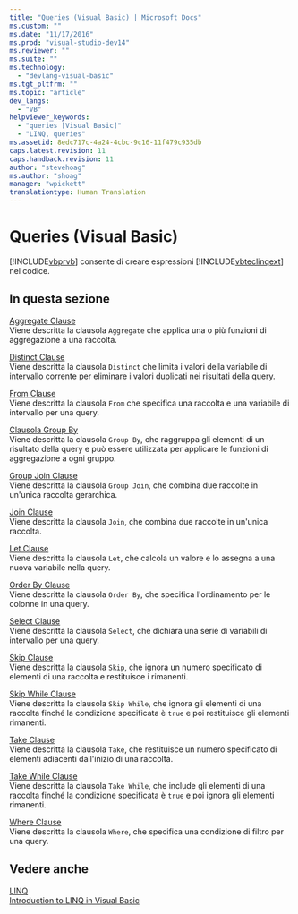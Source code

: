 ```yaml
---
title: "Queries (Visual Basic) | Microsoft Docs"
ms.custom: ""
ms.date: "11/17/2016"
ms.prod: "visual-studio-dev14"
ms.reviewer: ""
ms.suite: ""
ms.technology: 
  - "devlang-visual-basic"
ms.tgt_pltfrm: ""
ms.topic: "article"
dev_langs: 
  - "VB"
helpviewer_keywords: 
  - "queries [Visual Basic]"
  - "LINQ, queries"
ms.assetid: 8edc717c-4a24-4cbc-9c16-11f479c935db
caps.latest.revision: 11
caps.handback.revision: 11
author: "stevehoag"
ms.author: "shoag"
manager: "wpickett"
translationtype: Human Translation
---
```

# Queries (Visual Basic)
[!INCLUDE[vbprvb](../../../csharp/programming-guide/concepts/linq/includes/vbprvb_md.md)] consente di creare espressioni [!INCLUDE[vbteclinqext](../../../csharp/getting-started/includes/vbteclinqext_md.md)] nel codice.  
  
## In questa sezione  
 [Aggregate Clause](../../../visual-basic/language-reference/queries/aggregate-clause.md)  
 Viene descritta la clausola `Aggregate` che applica una o più funzioni di aggregazione a una raccolta.  
  
 [Distinct Clause](../../../visual-basic/language-reference/queries/distinct-clause.md)  
 Viene descritta la clausola `Distinct` che limita i valori della variabile di intervallo corrente per eliminare i valori duplicati nei risultati della query.  
  
 [From Clause](../../../visual-basic/language-reference/queries/from-clause.md)  
 Viene descritta la clausola `From` che specifica una raccolta e una variabile di intervallo per una query.  
  
 [Clausola Group By](../../../visual-basic/language-reference/queries/group-by-clause.md)  
 Viene descritta la clausola `Group By`, che raggruppa gli elementi di un risultato della query e può essere utilizzata per applicare le funzioni di aggregazione a ogni gruppo.  
  
 [Group Join Clause](../../../visual-basic/language-reference/queries/group-join-clause.md)  
 Viene descritta la clausola `Group Join`, che combina due raccolte in un'unica raccolta gerarchica.  
  
 [Join Clause](../../../visual-basic/language-reference/queries/join-clause.md)  
 Viene descritta la clausola `Join`, che combina due raccolte in un'unica raccolta.  
  
 [Let Clause](../../../visual-basic/language-reference/queries/let-clause.md)  
 Viene descritta la clausola `Let`, che calcola un valore e lo assegna a una nuova variabile nella query.  
  
 [Order By Clause](../../../visual-basic/language-reference/queries/order-by-clause.md)  
 Viene descritta la clausola `Order By`, che specifica l'ordinamento per le colonne in una query.  
  
 [Select Clause](../../../visual-basic/language-reference/queries/select-clause.md)  
 Viene descritta la clausola `Select`, che dichiara una serie di variabili di intervallo per una query.  
  
 [Skip Clause](../../../visual-basic/language-reference/queries/skip-clause.md)  
 Viene descritta la clausola `Skip`, che ignora un numero specificato di elementi di una raccolta e restituisce i rimanenti.  
  
 [Skip While Clause](../../../visual-basic/language-reference/queries/skip-while-clause.md)  
 Viene descritta la clausola `Skip While`, che ignora gli elementi di una raccolta finché la condizione specificata è `true` e poi restituisce gli elementi rimanenti.  
  
 [Take Clause](../../../visual-basic/language-reference/queries/take-clause.md)  
 Viene descritta la clausola `Take`, che restituisce un numero specificato di elementi adiacenti dall'inizio di una raccolta.  
  
 [Take While Clause](../../../visual-basic/language-reference/queries/take-while-clause.md)  
 Viene descritta la clausola `Take While`, che include gli elementi di una raccolta finché la condizione specificata è `true` e poi ignora gli elementi rimanenti.  
  
 [Where Clause](../../../visual-basic/language-reference/queries/where-clause.md)  
 Viene descritta la clausola `Where`, che specifica una condizione di filtro per una query.  
  
## Vedere anche  
 [LINQ](../../../visual-basic/programming-guide/language-features/linq/index.md)   
 [Introduction to LINQ in Visual Basic](../../../visual-basic/programming-guide/language-features/linq/introduction-to-linq.md)